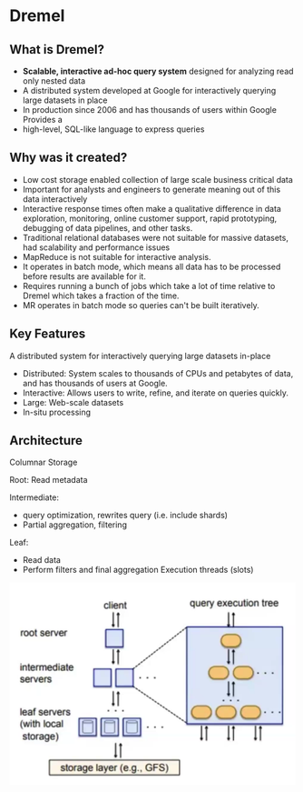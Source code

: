 # Dremel
## What is Dremel?
+ **Scalable, interactive ad-hoc query system** designed for analyzing read only nested data
+ A distributed system developed at Google for interactively querying large datasets in place
+ In production since 2006 and has thousands of users within Google Provides a 
+ high-level, SQL-like language to express queries

## Why was it created?
+ Low cost storage enabled collection of large scale business critical data
+ Important for analysts and engineers to generate meaning out of this data interactively
+ Interactive response times often make a qualitative difference in data exploration, monitoring, online customer support, rapid prototyping, debugging of data pipelines, and other tasks.
+ Traditional relational databases were not suitable for massive datasets, had scalability and performance issues
+ MapReduce is not suitable for interactive analysis.
+ It operates in batch mode, which means all data has to be processed before results are available for it.
+ Requires running a bunch of jobs which take a lot of time relative to Dremel which takes a fraction of the time.
+ MR operates in batch mode so queries can't be built iteratively.

## Key Features
A distributed system for interactively querying large datasets in-place

+ Distributed: System scales to thousands of CPUs and petabytes of data, and has thousands of users at Google.
+ Interactive: Allows users to write, refine, and iterate on queries quickly.
+ Large: Web-scale datasets
+ In-situ processing

## Architecture
Columnar Storage

Root:
Read metadata

Intermediate:
+ query optimization, rewrites query (i.e. include shards) 
+ Partial aggregation, filtering

Leaf:
+ Read data
+ Perform filters and final aggregation
Execution threads (slots)

![](./Architecture.png)